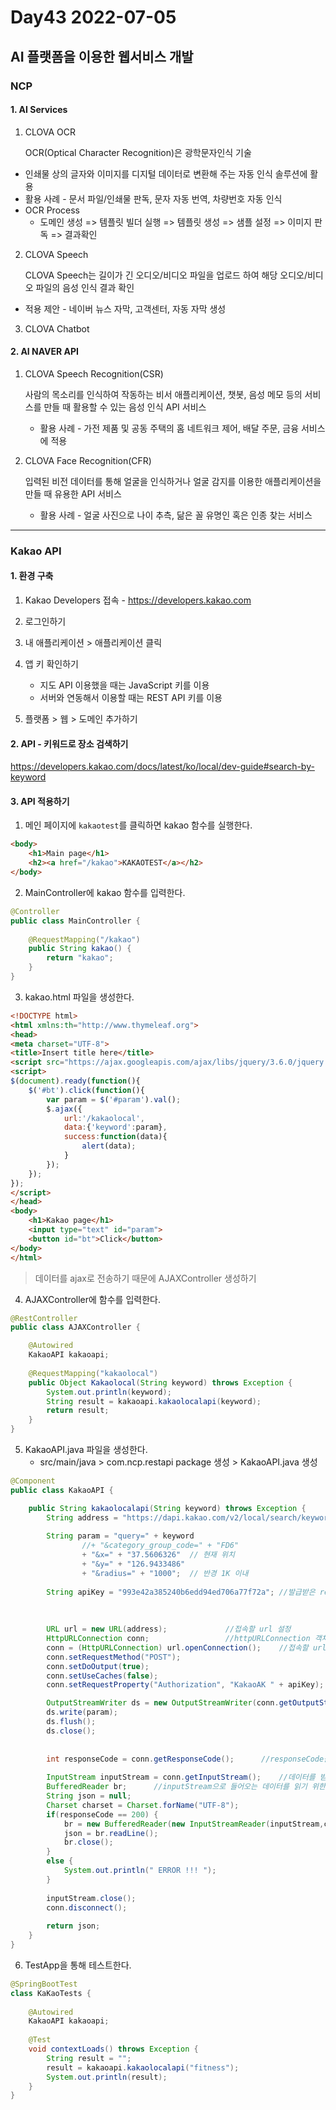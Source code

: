 # Day43 2022-07-05

## AI 플랫폼을 이용한 웹서비스 개발

### NCP

#### 1. AI Services

1. CLOVA OCR

   OCR(Optical Character Recognition)은 광학문자인식 기술

- 인쇄물 상의 글자와 이미지를 디지털 데이터로 변환해 주는 자동 인식 솔루션에 활용
- 활용 사례 - 문서 파일/인쇄물 판독, 문자 자동 번역, 차량번호 자동 인식
- OCR Process 
  - 도메인 생성 => 템플릿 빌더 실행 => 템플릿 생성 => 샘플 설정 => 이미지 판독 => 결과확인

2. CLOVA Speech

   CLOVA Speech는 길이가 긴 오디오/비디오 파일을 업로드 하여 해당 오디오/비디오 파일의 음성 인식 결과 확인

- 적용 제안 - 네이버 뉴스 자막, 고객센터, 자동 자막 생성

3. CLOVA Chatbot

#### 2. AI NAVER API

1. CLOVA Speech Recognition(CSR)

   사람의 목소리를 인식하여 작동하는 비서 애플리케이션, 챗봇, 음성 메모 등의 서비스를 만들 때 활용할 수 있는 음성 인식 API 서비스

   - 활용 사례 - 가전 제품 및 공동 주택의 홈 네트워크 제어, 배달 주문, 금융 서비스에 적용

2. CLOVA Face Recognition(CFR)

   입력된 비전 데이터를 통해 얼굴을 인식하거나 얼굴 감지를 이용한 애플리케이션을 만들 때 유용한 API 서비스

   - 활용 사례 - 얼굴 사진으로 나이 추측, 닮은 꼴 유명인 혹은 인종 찾는 서비스

---

### Kakao API 

#### 1. 환경 구축

1. Kakao Developers 접속 - https://developers.kakao.com

2. 로그인하기
3. 내 애플리케이션 > 애플리케이션 클릭
4. 앱 키 확인하기
   - 지도 API 이용했을 때는 JavaScript 키를 이용
   - 서버와 연동해서 이용할 때는 REST API 키를 이용
5. 플랫폼 > 웹 > 도메인 추가하기

#### 2. API - 키워드로 장소 검색하기

https://developers.kakao.com/docs/latest/ko/local/dev-guide#search-by-keyword

#### 3. API 적용하기

1. 메인 페이지에 `kakaotest`를 클릭하면 kakao 함수를 실행한다.

```html
<body>
	<h1>Main page</h1>
	<h2><a href="/kakao">KAKAOTEST</a></h2>
</body>
```

2. MainController에 kakao 함수를 입력한다.

```java
@Controller
public class MainController {
    
	@RequestMapping("/kakao")
	public String kakao() {
		return "kakao";
	}
}
```

3. kakao.html 파일을 생성한다.

```html
<!DOCTYPE html>
<html xmlns:th="http://www.thymeleaf.org">
<head>
<meta charset="UTF-8">
<title>Insert title here</title>
<script src="https://ajax.googleapis.com/ajax/libs/jquery/3.6.0/jquery.min.js"></script>
<script>
$(document).ready(function(){
	$('#bt').click(function(){
		var param = $('#param').val();
		$.ajax({
			url:'/kakaolocal',
			data:{'keyword':param},
			success:function(data){
				alert(data);
			}
		});
	});
});
</script>
</head>
<body>
	<h1>Kakao page</h1>
	<input type="text" id="param">
	<button id="bt">Click</button>
</body>
</html>
```

> 데이터를 ajax로 전송하기 때문에 AJAXController 생성하기

4. AJAXController에 함수를 입력한다.

```java
@RestController
public class AJAXController {

	@Autowired
	KakaoAPI kakaoapi;
	
	@RequestMapping("kakaolocal")
	public Object Kakaolocal(String keyword) throws Exception {
		System.out.println(keyword);
		String result = kakaoapi.kakaolocalapi(keyword);
		return result;
	}
}
```

5. KakaoAPI.java 파일을 생성한다.
   - src/main/java > com.ncp.restapi package 생성 > KakaoAPI.java 생성

```java
@Component
public class KakaoAPI {

	public String kakaolocalapi(String keyword) throws Exception {
		String address = "https://dapi.kakao.com/v2/local/search/keyword.JSON";
		
        String param = "query=" + keyword
                //+ "&category_group_code=" + "FD6"
                + "&x=" + "37.5606326"	// 현재 위치
                + "&y=" + "126.9433486"
                + "&radius=" + "1000";	// 반경 1K 이내
                
        String apiKey = "993e42a385240b6edd94ed706a77f72a";	//발급받은 restapi key
		
		
		
		URL url = new URL(address);  			//접속할 url 설정
		HttpURLConnection conn;					//httpURLConnection 객체
		conn = (HttpURLConnection) url.openConnection();	//접속할 url과 네트워크 커넥션을 연다.
		conn.setRequestMethod("POST");             
		conn.setDoOutput(true);
        conn.setUseCaches(false);
		conn.setRequestProperty("Authorization", "KakaoAK " + apiKey);	//Property 설정

		OutputStreamWriter ds = new OutputStreamWriter(conn.getOutputStream());
		ds.write(param);
		ds.flush();
		ds.close();
		
		
		int responseCode = conn.getResponseCode();		//responseCode를 받아옴.
	
		InputStream inputStream = conn.getInputStream();	//데이터를 받아오기 위한 inputStream
		BufferedReader br;		//inputStream으로 들어오는 데이터를 읽기 위한 reader
		String json = null;
		Charset charset = Charset.forName("UTF-8");
		if(responseCode == 200) {
			br = new BufferedReader(new InputStreamReader(inputStream,charset));
			json = br.readLine();
			br.close();
		}
		else {
			System.out.println(" ERROR !!! ");
		}
	
		inputStream.close();
		conn.disconnect();
		
		return json;
	}
}
```

6. TestApp을 통해 테스트한다.

```java
@SpringBootTest
class KaKaoTests {
	
	@Autowired
	KakaoAPI kakaoapi;
	
	@Test
	void contextLoads() throws Exception {
		String result = "";
		result = kakaoapi.kakaolocalapi("fitness");
		System.out.println(result);
	}
}
```

